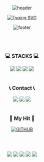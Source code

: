 <div align="center">
    
![header](https://capsule-render.vercel.app/api?type=waving&color=6994CDEE&text=&animation=twinkling&height=120)

[![Typing SVG](https://readme-typing-svg.demolab.com?font=Alkatra&weight=500&size=30&duration=4000&pause=3&color=6994CDEE&center=true&vCenter=true&multiline=true&repeat=true&width=1000&height=50&lines=Welcome+to+Kyunghwa's+GitHub!👋)](https://git.io/typing-svg)

![footer](https://capsule-render.vercel.app/api?type=slice&color=6994CDEE&height=80&section=footer)

</div>

<div align="center">

<br>

<br>

<div align=center>
    <h3 style="border-bottom: none">💻 STACKS 💻</h3>
</div>
<div align=center> 
    <img src="https://img.shields.io/badge/Kotlin-7F52FF?style=flat&logo=kotlin&logoColor=white">
    <img src="https://img.shields.io/badge/Android-3DDC84?style=flat&logo=android&logoColor=white">
    <img src="https://img.shields.io/badge/HTML5-E34F26?style=flat&logo=html5&logoColor=white"> 
    <img src="https://img.shields.io/badge/css-1572B6?style=flat&logo=css3&logoColor=white">
</div>

<br>

<div align=center>
    <h3 style="border-bottom: none">📞 Contact 📞</h3>
</div>
<div align=center>
    <a href="https://www.instagram.com/wagzack/">
        <img src="https://img.shields.io/badge/wagzack-E4405F?style=flat&logo=instagram&logoColor=white">
    </a>
    <a href="https://wagzack.tistory.com">
        <img src="https://img.shields.io/badge/blog-000000?style=flat&logo=tistory&logoColor=white">
    </a>
    <a href="mailto:snoopn@naver.com">
        <img src="https://img.shields.io/badge/eMail-03C75A?style=flat&logo=Gmail&logoColor=white"> 
    </a>
</div>

<br>
<div align=center>
    <h3 style="border-bottom: none">🎯 My Hit 🎯</h3>
    
[![GITHUB](https://hits.seeyoufarm.com/api/count/incr/badge.svg?url=https%3A%2F%2Fgithub.com%2FKyungHwa0&count_bg=%23A6A9AA&title_bg=%232F2E2E&icon=github.svg&icon_color=%23ffffff&title=GITHUB&edge_flat=false)](https://github.com/KyungHwa0)

</div>

<br>
<br>

![](http://github-profile-summary-cards.vercel.app/api/cards/profile-details?username=KyungHwa0&theme=nord_dark)
![](http://github-profile-summary-cards.vercel.app/api/cards/repos-per-language?username=KyungHwa0&theme=nord_dark)
![](http://github-profile-summary-cards.vercel.app/api/cards/most-commit-language?username=KyungHwa0&theme=nord_dark)
![](http://github-profile-summary-cards.vercel.app/api/cards/stats?username=KyungHwa0&theme=nord_dark&)
![](http://github-profile-summary-cards.vercel.app/api/cards/productive-time?username=KyungHwa0&theme=nord_dark&utcOffset=8)


<!-- <img src="https://github.com/KyungHwa0/KyungHwa0/blob/output/github-contribution-grid-snake.svg"/> -->


<!--
**KyungHwa0/KyungHwa0** is a ✨ _special_ ✨ repository because its `README.md` (this file) appears on your GitHub profile.

Here are some ideas to get you started:

- 🔭 I’m currently working on ...
- 🌱 I’m currently learning ...
- 👯 I’m looking to collaborate on ...
- 🤔 I’m looking for help with ...
- 💬 Ask me about ...
- 📫 How to reach me: ...
- 😄 Pronouns: ...
- ⚡ Fun fact: ...
-->
